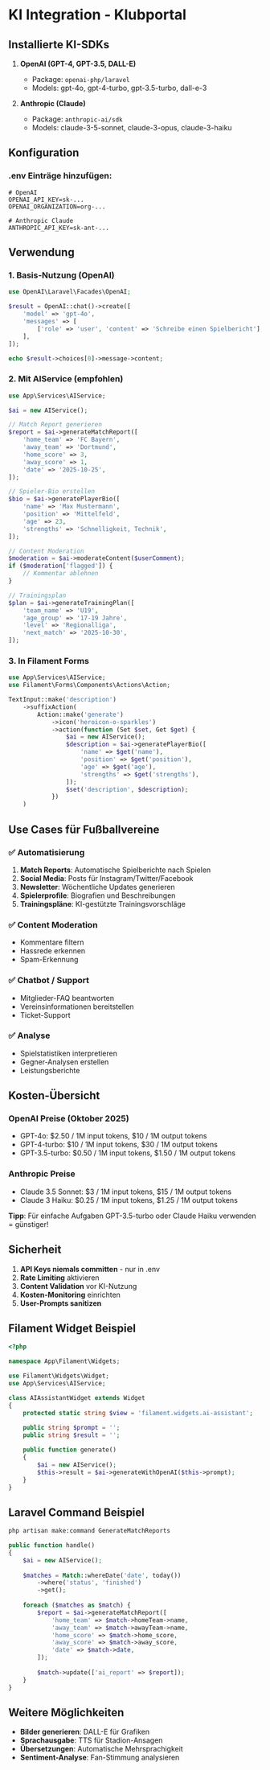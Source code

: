 # KI Integration - Klubportal

## Installierte KI-SDKs

1. **OpenAI (GPT-4, GPT-3.5, DALL-E)**
   - Package: `openai-php/laravel`
   - Models: gpt-4o, gpt-4-turbo, gpt-3.5-turbo, dall-e-3

2. **Anthropic (Claude)**
   - Package: `anthropic-ai/sdk`
   - Models: claude-3-5-sonnet, claude-3-opus, claude-3-haiku

## Konfiguration

### .env Einträge hinzufügen:

```env
# OpenAI
OPENAI_API_KEY=sk-...
OPENAI_ORGANIZATION=org-...

# Anthropic Claude
ANTHROPIC_API_KEY=sk-ant-...
```

## Verwendung

### 1. Basis-Nutzung (OpenAI)

```php
use OpenAI\Laravel\Facades\OpenAI;

$result = OpenAI::chat()->create([
    'model' => 'gpt-4o',
    'messages' => [
        ['role' => 'user', 'content' => 'Schreibe einen Spielbericht'],
    ],
]);

echo $result->choices[0]->message->content;
```

### 2. Mit AIService (empfohlen)

```php
use App\Services\AIService;

$ai = new AIService();

// Match Report generieren
$report = $ai->generateMatchReport([
    'home_team' => 'FC Bayern',
    'away_team' => 'Dortmund',
    'home_score' => 3,
    'away_score' => 1,
    'date' => '2025-10-25',
]);

// Spieler-Bio erstellen
$bio = $ai->generatePlayerBio([
    'name' => 'Max Mustermann',
    'position' => 'Mittelfeld',
    'age' => 23,
    'strengths' => 'Schnelligkeit, Technik',
]);

// Content Moderation
$moderation = $ai->moderateContent($userComment);
if ($moderation['flagged']) {
    // Kommentar ablehnen
}

// Trainingsplan
$plan = $ai->generateTrainingPlan([
    'team_name' => 'U19',
    'age_group' => '17-19 Jahre',
    'level' => 'Regionalliga',
    'next_match' => '2025-10-30',
]);
```

### 3. In Filament Forms

```php
use App\Services\AIService;
use Filament\Forms\Components\Actions\Action;

TextInput::make('description')
    ->suffixAction(
        Action::make('generate')
            ->icon('heroicon-o-sparkles')
            ->action(function (Set $set, Get $get) {
                $ai = new AIService();
                $description = $ai->generatePlayerBio([
                    'name' => $get('name'),
                    'position' => $get('position'),
                    'age' => $get('age'),
                    'strengths' => $get('strengths'),
                ]);
                $set('description', $description);
            })
    )
```

## Use Cases für Fußballvereine

### ✅ Automatisierung

1. **Match Reports**: Automatische Spielberichte nach Spielen
2. **Social Media**: Posts für Instagram/Twitter/Facebook
3. **Newsletter**: Wöchentliche Updates generieren
4. **Spielerprofile**: Biografien und Beschreibungen
5. **Trainingspläne**: KI-gestützte Trainingsvorschläge

### ✅ Content Moderation

- Kommentare filtern
- Hassrede erkennen
- Spam-Erkennung

### ✅ Chatbot / Support

- Mitglieder-FAQ beantworten
- Vereinsinformationen bereitstellen
- Ticket-Support

### ✅ Analyse

- Spielstatistiken interpretieren
- Gegner-Analysen erstellen
- Leistungsberichte

## Kosten-Übersicht

### OpenAI Preise (Oktober 2025)
- GPT-4o: $2.50 / 1M input tokens, $10 / 1M output tokens
- GPT-4-turbo: $10 / 1M input tokens, $30 / 1M output tokens
- GPT-3.5-turbo: $0.50 / 1M input tokens, $1.50 / 1M output tokens

### Anthropic Preise
- Claude 3.5 Sonnet: $3 / 1M input tokens, $15 / 1M output tokens
- Claude 3 Haiku: $0.25 / 1M input tokens, $1.25 / 1M output tokens

**Tipp**: Für einfache Aufgaben GPT-3.5-turbo oder Claude Haiku verwenden = günstiger!

## Sicherheit

1. **API Keys niemals committen** - nur in .env
2. **Rate Limiting** aktivieren
3. **Content Validation** vor KI-Nutzung
4. **Kosten-Monitoring** einrichten
5. **User-Prompts sanitizen**

## Filament Widget Beispiel

```php
<?php

namespace App\Filament\Widgets;

use Filament\Widgets\Widget;
use App\Services\AIService;

class AIAssistantWidget extends Widget
{
    protected static string $view = 'filament.widgets.ai-assistant';
    
    public string $prompt = '';
    public string $result = '';

    public function generate()
    {
        $ai = new AIService();
        $this->result = $ai->generateWithOpenAI($this->prompt);
    }
}
```

## Laravel Command Beispiel

```bash
php artisan make:command GenerateMatchReports
```

```php
public function handle()
{
    $ai = new AIService();
    
    $matches = Match::whereDate('date', today())
        ->where('status', 'finished')
        ->get();
    
    foreach ($matches as $match) {
        $report = $ai->generateMatchReport([
            'home_team' => $match->homeTeam->name,
            'away_team' => $match->awayTeam->name,
            'home_score' => $match->home_score,
            'away_score' => $match->away_score,
            'date' => $match->date,
        ]);
        
        $match->update(['ai_report' => $report]);
    }
}
```

## Weitere Möglichkeiten

- **Bilder generieren**: DALL-E für Grafiken
- **Sprachausgabe**: TTS für Stadion-Ansagen
- **Übersetzungen**: Automatische Mehrsprachigkeit
- **Sentiment-Analyse**: Fan-Stimmung analysieren
